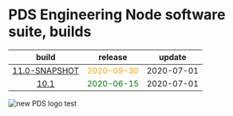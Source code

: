 
PDS Engineering Node software suite, builds
===========================================

|build|release|update|
| :---: | :---: | :---: |
|[11.0-SNAPSHOT](./11.0-SNAPSHOT)|<span style="color:orange">2020-09-30</span>|2020-07-01|
|[10.1](./10.1)|<span style="color:green">2020-06-15</span>|2020-07-01|
  
![new PDS logo test](https://nasa-pds.github.io/pdsen-corral/images/logo.png)